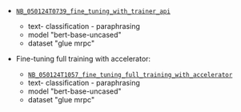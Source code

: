 - [`NB_050124T0739_fine_tuning_with_trainer_api`](https://github.com/ilbaks/skills-HuggingFace/blob/main/NB_050124T0739_fine_tuning_with_trainer_api.ipynb)
  - text- classification - paraphrasing
  - model "bert-base-uncased"
  - dataset  "glue mrpc"
  
- Fine-tuning full training with accelerator: 
  - [`NB_050124T1057_fine_tuning_full_training_with_accelerator`](https://github.com/ilbaks/skills-HuggingFace/blob/main/NB_050124T1057_fine_tuning_full_training_with_accelerator.ipynb)
  - text- classification - paraphrasing
  - model "bert-base-uncased"  
  - dataset  "glue mrpc"